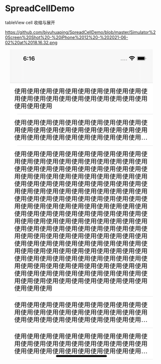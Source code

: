 # SpreadCellDemo
tableView cell 收缩与展开

https://github.com/biyuhuaping/SpreadCellDemo/blob/master/Simulator%20Screen%20Shot%20-%20iPhone%2012%20-%202021-06-02%20at%2018.16.32.png
<p align="center">
<img src="https://github.com/biyuhuaping/SpreadCellDemo/blob/master/Simulator%20Screen%20Shot%20-%20iPhone%2012%20-%202021-06-02%20at%2018.16.32.png">
</p>
